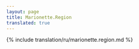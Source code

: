 ```yaml
---
layout: page
title: Marionette.Region
translated: true
---
```


{% include translation/ru/marionette.region.md %}